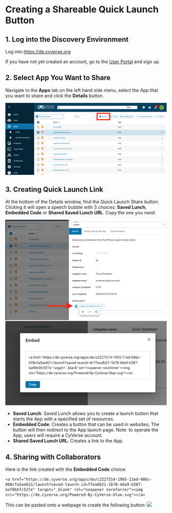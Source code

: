 # Creating a Shareable Quick Launch Button

## 1. Log into the Discovery Environment

Log into https://de.cyverse.org

If you have not yet created an account, go to the [User Portal](https://user.cyverse.org/) and sign up.

## 2. Select App You Want to Share

Navigate to the **Apps** tab on the left hand side menu, select the App that you want to share and click the **Details** button.

![quick-app_1](../../assets/de/quick-app_1.png) 

## 3. Creating Quick Launch Link

At the bottom of the Details window, find the Quick Launch Share button. Clicking it will open a speech bubble with 3 choices: **Saved Lunch**, **Embedded Code** or **Shared Saved Lunch URL**. Copy the one you need.

![quick-app_2](../../assets/de/quick-app_2.png)
![quick-app_3](../../assets/de/quick-app_3.png)

- **Saved Lunch**: Saved Lunch allows you to create a launch button that starts the App with a specified set of resources.
- **Embedded Code**: Creates a button that can be used in websites; The button will then redirect to the App launch page. Note: to operate the App, users will require a CyVerse account. 
- **Shared Saved Lunch URL**: Creates a link to the App.

## 4. Sharing with Collaborators

Here is the link created with the **Embedded Code** choice:

```
<a href="https://de.cyverse.org/apps/de/c2227314-1995-11ed-986c-008cfa5ae621/launch?saved-launch-id=f7eadb21-1b78-4da9-b587-baf0b5fc527e" target="_blank" rel="noopener noreferrer"><img src="https://de.cyverse.org/Powered-By-CyVerse-blue.svg"></a>
```

This can be pasted onto a webpage to create the following button: <a href="https://de.cyverse.org/apps/de/c2227314-1995-11ed-986c-008cfa5ae621/launch?saved-launch-id=f7eadb21-1b78-4da9-b587-baf0b5fc527e" target="_blank" rel="noopener noreferrer"><img src="https://de.cyverse.org/Powered-By-CyVerse-blue.svg"></a>